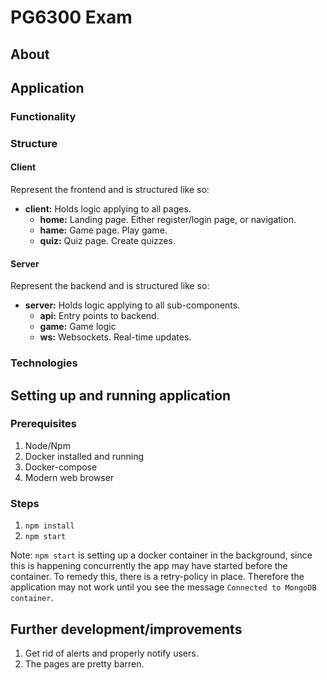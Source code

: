 # PG6300 Exam

## About

## Application

### Functionality

### Structure

#### Client

Represent the frontend and is structured like so:

- **client:** Holds logic applying to all pages.
  - **home:** Landing page. Either register/login page, or navigation.
  - **hame:** Game page. Play game.
  - **quiz:** Quiz page. Create quizzes.

#### Server

Represent the backend and is structured like so:

- **server:** Holds logic applying to all sub-components.
  - **api:** Entry points to backend.
  - **game:** Game logic
  - **ws:** Websockets. Real-time updates.

### Technologies

## Setting up and running application

### Prerequisites

1. Node/Npm
2. Docker installed and running
3. Docker-compose
4. Modern web browser

### Steps

1. `npm install`
2. `npm start`

Note: `npm start` is setting up a docker container in the background, since this is happening concurrently the app may have started before the container. To remedy this, there is a retry-policy in place. Therefore the application may not work until you see the message `Connected to MongoDB container`.

## Further development/improvements

1. Get rid of alerts and properly notify users.
2. The pages are pretty barren.
